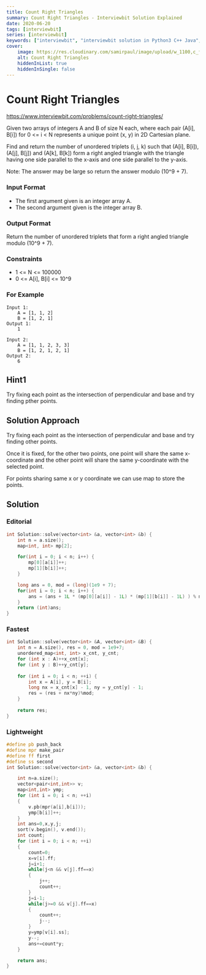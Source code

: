 ```yaml
---
title: Count Right Triangles
summary: Count Right Triangles - Interviewbit Solution Explained
date: 2020-06-20
tags: [interviewbit]
series: [interviewbit]
keywords: ["interviewbit", "interviewbit solution in Python3 C++ Java", "Count Right Triangles Solution Explained"]
cover:
    image: https://res.cloudinary.com/samirpaul/image/upload/w_1100,c_fit,co_rgb:FFFFFF,l_text:Arial_75_bold:Count Right Triangles - Solution Explained/problem-solving.webp
    alt: Count Right Triangles
    hiddenInList: true
    hiddenInSingle: false
---
```


# Count Right Triangles

https://www.interviewbit.com/problems/count-right-triangles/

Given two arrays of integers A and B of size N each, where each pair (A[i], B[i]) for 0 <= i < N
represents a unique point (x, y) in 2D Cartesian plane.

Find and return the number of unordered triplets (i, j, k) such that (A[i], B[i]), (A[j], B[j]) and (A[k], B[k])
form a right angled triangle with the triangle having one side parallel to the x-axis and one side parallel to the y-axis.

Note: The answer may be large so return the answer modulo (10^9 + 7).

### Input Format

* The first argument given is an integer array A.
* The second argument given is the integer array B.

### Output Format

Return the number of unordered triplets that form a right angled triangle modulo (10^9 + 7).

### Constraints

* 1 <= N <= 100000
* 0 <= A[i], B[i] <= 10^9 

### For Example
```
Input 1:
    A = [1, 1, 2]
    B = [1, 2, 1]
Output 1:
    1

Input 2:
    A = [1, 1, 2, 3, 3]
    B = [1, 2, 1, 2, 1]
Output 2:
    6
```

## Hint1
Try fixing each point as the intersection of perpendicular and base and try finding pther points.

## Solution Approach

Try fixing each point as the intersection of perpendicular and base and try finding other points.

Once it is fixed, for the other two points, one point will share the same x-coordinate and the other point will share the same 
y-coordinate with the selected point.

For points sharing same x or y coordinate we can use map to store the points.

## Solution
### Editorial
```cpp
int Solution::solve(vector<int> &a, vector<int> &b) {
    int n = a.size();
    map<int, int> mp[2];

    for(int i = 0; i < n; i++) {
        mp[0][a[i]]++;
        mp[1][b[i]]++;
    }

    long ans = 0, mod = (long)(1e9 + 7);
    for(int i = 0; i < n; i++) {
        ans = (ans + 1L * (mp[0][a[i]] - 1L) * (mp[1][b[i]] - 1L) ) % mod;
    }
    return (int)ans;
}
```

### Fastest
```cpp
int Solution::solve(vector<int> &A, vector<int> &B) {
    int n = A.size(), res = 0, mod = 1e9+7;
    unordered_map<int, int> x_cnt, y_cnt;
    for (int x : A)++x_cnt[x];
    for (int y : B)++y_cnt[y];
    
    for (int i = 0; i < n; ++i) {
        int x = A[i], y = B[i];
        long nx = x_cnt[x] - 1, ny = y_cnt[y] - 1;
        res = (res + nx*ny)%mod;
    }
    
    return res;
}
```

### Lightweight
```cpp
#define pb push_back
#define mpr make_pair
#define ff first
#define ss second
int Solution::solve(vector<int> &a, vector<int> &b) {

    int n=a.size();
    vector<pair<int,int>> v;
    map<int,int> ymp;
    for (int i = 0; i < n; ++i)
    {
        v.pb(mpr(a[i],b[i]));
        ymp[b[i]]++;
    }
    int ans=0,x,y,j;
    sort(v.begin(), v.end());
    int count;
    for (int i = 0; i < n; ++i)
    {
        count=0;
        x=v[i].ff;
        j=i+1;
        while(j<n && v[j].ff==x)
        {
            j++;
            count++;
        }
        j=i-1;
        while(j>=0 && v[j].ff==x)
        {
            count++;
            j--;
        }
        y=ymp[v[i].ss];
        y--;
        ans+=count*y;
    }

    return ans;
}
```

